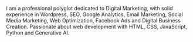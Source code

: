 I am a professional polyglot dedicated to Digital Marketing,
with solid experience in Wordpress, SEO, Google Analytics, 
Email Marketing, Social Media Marketing, Web Optimization,
Facebook Ads and Digital Business Creation. 
Passionate about web development with HTML, CSS, JavaScript, 
Python and Generative AI.
